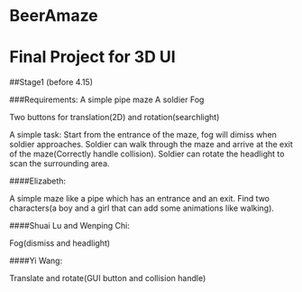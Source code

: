 BeerAmaze
=========

Final Project for 3D UI
==========================
##Stage1 (before 4.15)

###Requirements:
  A simple pipe maze
  A soldier
  Fog

Two buttons for translation(2D) and rotation(searchlight)

A simple task: Start from the entrance of the maze, fog will dimiss when soldier approaches. Soldier can walk through the maze and arrive at the exit of the maze(Correctly handle collision). Soldier can rotate the headlight to scan the surrounding area.

####Elizabeth: 
  
  A simple maze like a pipe which has an entrance and an exit. Find two characters(a boy and a girl that can add some animations like walking). 

####Shuai Lu and Wenping Chi: 
  
  Fog(dismiss and headlight)

####Yi Wang: 
  
  Translate and rotate(GUI button and collision handle)
